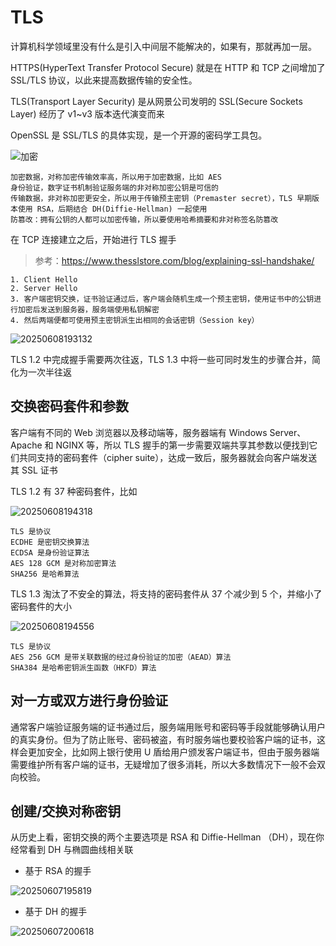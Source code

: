 # TLS

计算机科学领域里没有什么是引入中间层不能解决的，如果有，那就再加一层。

HTTPS(HyperText Transfer Protocol Secure) 就是在 HTTP 和 TCP 之间增加了 SSL/TLS 协议，以此来提高数据传输的安全性。

TLS(Transport Layer Security) 是从网景公司发明的 SSL(Secure Sockets Layer) 经历了 v1~v3 版本迭代演变而来

OpenSSL 是 SSL/TLS 的具体实现，是一个开源的密码学工具包。

![加密](https://image.zuoright.com/加密.png)

```text
加密数据，对称加密传输效率高，所以用于加密数据，比如 AES
身份验证，数字证书机制验证服务端的非对称加密公钥是可信的
传输数据，非对称加密更安全，所以用于传输预主密钥（Premaster secret），TLS 早期版本使用 RSA，后期结合 DH(Diffie-Hellman) 一起使用
防篡改：拥有公钥的人都可以加密传输，所以要使用哈希摘要和非对称签名防篡改
```

在 TCP 连接建立之后，开始进行 TLS 握手

> 参考：<https://www.thesslstore.com/blog/explaining-ssl-handshake/>

```text
1. Client Hello
2. Server Hello
3. 客户端密钥交换，证书验证通过后，客户端会随机生成一个预主密钥，使用证书中的公钥进行加密后发送到服务器，服务端使用私钥解密
4. 然后两端便都可使用预主密钥派生出相同的会话密钥（Session key）
```

![20250608193132](https://image.zuoright.com/20250608193132.png)

TLS 1.2 中完成握手需要两次往返，TLS 1.3 中将一些可同时发生的步骤合并，简化为一次半往返

## 交换密码套件和参数

客户端有不同的 Web 浏览器以及移动端等，服务器端有 Windows Server、Apache 和 NGINX 等，所以 TLS 握手的第一步需要双端共享其参数以便找到它们共同支持的密码套件（cipher suite），达成一致后，服务器就会向客户端发送其 SSL 证书

TLS 1.2 有 37 种密码套件，比如

![20250608194318](https://image.zuoright.com/20250608194318.png)

```text
TLS 是协议
ECDHE 是密钥交换算法
ECDSA 是身份验证算法
AES 128 GCM 是对称加密算法
SHA256 是哈希算法
```

TLS 1.3 淘汰了不安全的算法，将支持的密码套件从 37 个减少到 5 个，并缩小了密码套件的大小

![20250608194556](https://image.zuoright.com/20250608194556.png)

```text
TLS 是协议
AES 256 GCM 是带关联数据的经过身份验证的加密（AEAD）算法
SHA384 是哈希密钥派生函数（HKFD）算法
```

## 对一方或双方进行身份验证

通常客户端验证服务端的证书通过后，服务端用账号和密码等手段就能够确认用户的真实身份。但为了防止账号、密码被盗，有时服务端也要校验客户端的证书，这样会更加安全，比如网上银行使用 U 盾给用户颁发客户端证书，但由于服务器端需要维护所有客户端的证书，无疑增加了很多消耗，所以大多数情况下一般不会双向校验。

## 创建/交换对称密钥

从历史上看，密钥交换的两个主要选项是 RSA 和 Diffie-Hellman （DH），现在你经常看到 DH 与椭圆曲线相关联

- 基于 RSA 的握手

![20250607195819](https://image.zuoright.com/20250607195819.png)

- 基于 DH 的握手

![20250607200618](https://image.zuoright.com/20250607200618.png)
